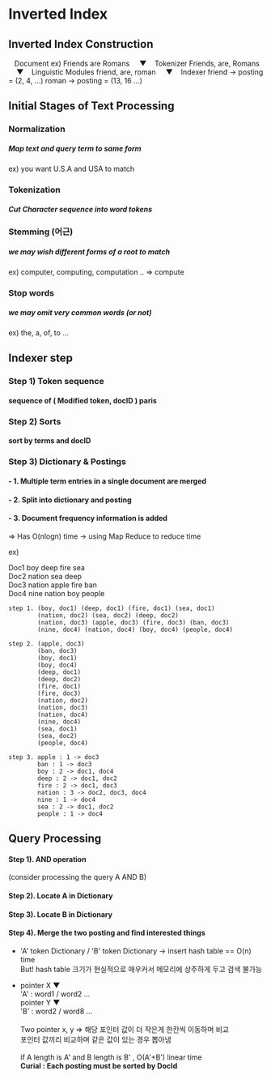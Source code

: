 Inverted Index
=============

Inverted Index Construction
-------------
	   
&nbsp;&nbsp;&nbsp;Document			ex) Friends are Romans
&nbsp;&nbsp;&nbsp;&nbsp;▼
&nbsp;&nbsp;&nbsp;Tokenizer				Friends, are, Romans
&nbsp;&nbsp;&nbsp;&nbsp;▼
&nbsp;&nbsp;&nbsp;Linguistic Modules		friend, are, roman
&nbsp;&nbsp;&nbsp;&nbsp;▼
&nbsp;&nbsp;&nbsp;Indexer					friend -> posting = (2, 4, ...)
								roman -> posting = (13, 16 ...)


Initial Stages of Text Processing
-------------

### Normalization
##### Map text and query term to same form
ex) you want U.S.A and USA to match

### Tokenization
##### Cut Character sequence into word tokens

### Stemming (어근)
##### we may wish different forms of a root to match
ex) computer, computing, computation .. => compute

### Stop words
##### we may omit very common words (or not)
ex) the, a, of, to ...


Indexer step 
-------------

### Step 1) Token sequence
####		 sequence of ( Modified token, docID ) paris

### Step 2) Sorts
####		 sort by terms and docID

### Step 3) Dictionary & Postings
#### - 1. Multiple term entries in a single document are merged
#### - 2. Split into dictionary and posting
#### - 3. Document frequency information is added
=> Has O(nlogn) time -> using Map Reduce to reduce time

ex) 

Doc1 boy deep fire sea<br>
Doc2 nation sea deep<br>
Doc3 nation apple fire ban<br>
Doc4 nine nation boy people<br>

	step 1. (boy, doc1) (deep, doc1) (fire, doc1) (sea, doc1)
			(nation, doc2) (sea, doc2) (deep, doc2)
			(nation, doc3) (apple, doc3) (fire, doc3) (ban, doc3)
			(nine, doc4) (nation, doc4) (boy, doc4) (people, doc4)

	step 2. (apple, doc3)
			(ban, doc3)
			(boy, doc1)
			(boy, doc4)
			(deep, doc1)
			(deep, doc2)
			(fire, doc1)
			(fire, doc3)
			(nation, doc2)
			(nation, doc3)
			(nation, doc4)
			(nine, doc4)
			(sea, doc1)
			(sea, doc2)
			(people, doc4)

	step 3. apple : 1 -> doc3
			ban : 1 -> doc3
			boy : 2 -> doc1, doc4
			deep : 2 -> doc1, doc2
			fire : 2 -> doc1, doc3
			nation : 3 -> doc2, doc3, doc4
			nine : 1 -> doc4
			sea : 2 -> doc1, doc2
			people : 1 -> doc4



Query Processing
-------------
#### Step 1). AND operation
(consider processing the query A AND B)
#### Step 2). Locate A in Dictionary
#### Step 3). Locate B in Dictionary
#### Step 4). Merge the two posting and find interested things
- 'A' token Dictionary / 'B' token Dictionary -> insert hash table == O(n) time<br>
But! hash table 크기가 현실적으로 매우커서 메모리에 상주하게 두고 검색 불가능

- pointer X ▼<br>
  'A' :  word1 / word2 ...<br>
  pointer Y ▼<br>
  'B' :  word2 / word8 ...<br><br>
  Two pointer x, y => 해당 포인터 값이 더 작은게 한칸씩 이동하며 비교<br>
  포인터 값끼리 비교하며 같은 값이 있는 경우 뽑아냄<br><br>
  if A length is A' and B length is B' , O(A'+B') linear time<br>
  **Curial : Each posting must be sorted by DocId**



